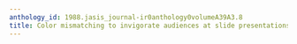 ```yaml
---
anthology_id: 1988.jasis_journal-ir0anthology0volumeA39A3.8
title: Color mismatching to invigorate audiences at slide presentations
---
```

